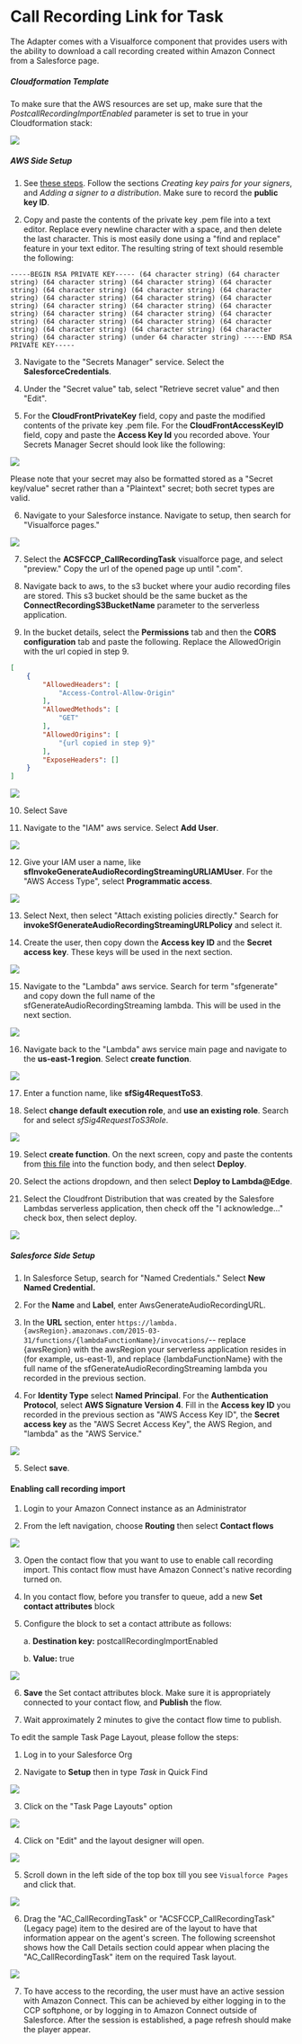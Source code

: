 <h1 class="toc">Call Recording Link for Task</h1>

The Adapter comes with a Visualforce component that provides users with
the ability to download a call recording created within Amazon Connect
from a Salesforce page.

##### Cloudformation Template

To make sure that the AWS resources are set up, make sure that the
*PostcallRecordingImportEnabled* parameter is set to true in your
Cloudformation stack:

<img src="../media/audiostreaming0.png" />

##### AWS Side Setup

1. See [these steps](https://docs.aws.amazon.com/AmazonCloudFront/latest/DeveloperGuide/private-content-trusted-signers.html). Follow the sections *Creating key pairs for your signers*, and *Adding a signer to a distribution*.
Make sure to record the **public key ID**.

2. Copy and paste the contents of the private key .pem file into a text editor. Replace every newline character with a space, and then delete the last character. This is most easily done using a "find and replace" feature in your text editor.
The resulting string of text should resemble the following:

```
-----BEGIN RSA PRIVATE KEY----- (64 character string) (64 character string) (64 character string) (64 character string) (64 character string) (64 character string) (64 character string) (64 character string) (64 character string) (64 character string) (64 character string) (64 character string) (64 character string) (64 character string) (64 character string) (64 character string) (64 character string) (64 character string) (64 character string) (64 character string) (64 character string) (64 character string) (64 character string) (64 character string) (under 64 character string) -----END RSA PRIVATE KEY-----
```

3. Navigate to the "Secrets Manager" service. Select the **SalesforceCredentials**. 

4. Under the "Secret value" tab, select "Retrieve secret value" and then "Edit".

5. For the **CloudFrontPrivateKey** field, copy and paste the modified contents of the private key .pem file. For the **CloudFrontAccessKeyID** field, copy and paste the **Access Key Id** you recorded above. Your Secrets Manager Secret should look like the following:

<img src="../media/audiostreaming1.png" />

Please note that your secret may also be formatted stored as a "Secret key/value" secret rather than a "Plaintext" secret; both secret types are valid.

6. Navigate to your Salesforce instance. Navigate to setup, then search for "Visualforce pages."

<img src="../media/audiostreaming2.png" />

7. Select the **ACSFCCP_CallRecordingTask** visualforce page, and select "preview." Copy the url of the opened page up until ".com".

8. Navigate back to aws, to the s3 bucket where your audio recording files are stored. This s3 bucket should be the same bucket as the **ConnectRecordingS3BucketName** parameter to the serverless application.

9. In the bucket details, select the **Permissions** tab and then the **CORS configuration** tab and paste the following. Replace the AllowedOrigin with the url copied in step 9.

```json
[
    {
        "AllowedHeaders": [
            "Access-Control-Allow-Origin"
        ],
        "AllowedMethods": [
            "GET"
        ],
        "AllowedOrigins": [
            "{url copied in step 9}"
        ],
        "ExposeHeaders": []
    }
]
```

<img src="../media/audiostreaming3.png" />

10. Select Save

11. Navigate to the "IAM" aws service. Select **Add User**.

<img src="../media/audiostreaming4.png" />

12. Give your IAM user a name, like **sfInvokeGenerateAudioRecordingStreamingURLIAMUser**. For the "AWS Access Type", select **Programmatic access**.

<img src="../media/audiostreaming5.png" />

13. Select Next, then select "Attach existing policies directly." Search for **invokeSfGenerateAudioRecordingStreamingURLPolicy** and select it.

14. Create the user, then copy down the **Access key ID** and the **Secret access key**. These keys will be used in the next section.

<img src="../media/audiostreaming6.png" />

15. Navigate to the "Lambda" aws service. Search for term "sfgenerate" and copy down the full name of the sfGenerateAudioRecordingStreaming lambda. This will be used in the next section.

<img src="../media/audiostreaming7.png" />

16. Navigate back to the "Lambda" aws service main page and navigate to the **us-east-1 region**. Select **create function**.

<img src="../media/audiostreaming8.png" />

17. Enter a function name, like **sfSig4RequestToS3**. 

18. Select **change default execution role**, and **use an existing role**. Search for and select *sfSig4RequestToS3Role*.

<img src="../media/audiostreaming9.png" />

19. Select **create function**. On the next screen, copy and paste the contents from [this file](/lightning/04%20Configuring%20and%20Using%20AWS%20Serverless%20Application%20Repository%20for%20Salesforce%20Features/sfSig4RequestToS3.js) into the function body, and then select **Deploy**.

20. Select the actions dropdown, and then select **Deploy to Lambda@Edge**.

21. Select the Cloudfront Distribution that was created by the Salesfore Lambdas serverless application, then check off the "I acknowledge..." check box, then select deploy.

<img src="../media/audiostreaming10.png" />

##### Salesforce Side Setup

1. In Salesforce Setup, search for "Named Credentials." Select **New Named Credential.**

2. For the **Name** and **Label**, enter AwsGenerateAudioRecordingURL.

3. In the **URL** section, enter `https://lambda.{awsRegion}.amazonaws.com/2015-03-31/functions/{lambdaFunctionName}/invocations/`-- replace {awsRegion} with the awsRegion your serverless application resides in (for example, us-east-1), and replace {lambdaFunctionName} with the full name of the sfGenerateAudioRecordingStreaming lambda you recorded in the previous section.

4. For **Identity Type** select **Named Principal**. For the **Authentication Protocol**, select **AWS Signature Version 4**. Fill in the **Access key ID** you recorded in the previous section as "AWS Access Key ID", the **Secret access key** as the "AWS Secret Access Key", the AWS Region, and "lambda" as the "AWS Service."

<img src="../media/audiostreaming11.png" />

5. Select **save**.

<h4 class="toc">Enabling call recording import</h4>

1.  Login to your Amazon Connect instance as an Administrator

2.  From the left navigation, choose **Routing** then select **Contact
    flows**

<img src="../media/audiostreaming12.png" />

3.  Open the contact flow that you want to use to enable call recording
    import. This contact flow must have Amazon Connect's native
    recording turned on.

4.  In you contact flow, before you transfer to queue, add a new **Set
    contact attributes** block

5.  Configure the block to set a contact attribute as follows:

    a.  **Destination key:** postcallRecordingImportEnabled

    b.  **Value:** true

<img src="../media/audiostreaming13.png" />

6.  **Save** the Set contact attributes block. Make sure it is
    appropriately connected to your contact flow, and **Publish** the
    flow.

7.  Wait approximately 2 minutes to give the contact flow time to
    publish.

To edit the sample Task Page Layout, please follow the steps:

1.  Log in to your Salesforce Org

2.  Navigate to **Setup** then in type *Task* in Quick Find

<img src="../media/audiostreaming14.png" />

3.  Click on the "Task Page Layouts" option

<img src="../media/audiostreaming15.png" />

4.  Click on "Edit" and the layout designer will open.

<img src="../media/audiostreaming16.png" />

5.  Scroll down in the left side of the top box till you see `Visualforce Pages` and click that.

<img src="../media/audiostreaming17.png" />

6.  Drag the "AC_CallRecordingTask" or "ACSFCCP_CallRecordingTask" (Legacy page) item to the desired are of the layout to have that information appear on the agent's screen. The following screenshot shows how the Call Details section could appear when placing the "AC_CallRecordingTask" item on the required Task layout.

<img src="../media/audiostreaming18.png" />

7.  To have access to the recording, the user must have an active session with Amazon Connect. This can be achieved by either logging in to the CCP softphone, or by logging in to Amazon Connect outside of Salesforce. After the session is established, a page refresh should make the player appear.
